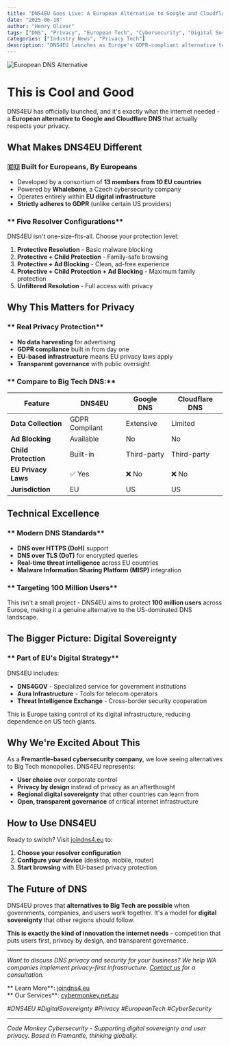 ```yaml
---
title: "DNS4EU Goes Live: A European Alternative to Google and Cloudflare DNS"
date: "2025-06-18"
author: "Henry Oliver"
tags: ["DNS", "Privacy", "European Tech", "Cybersecurity", "Digital Sovereignty"]
categories: ["Industry News", "Privacy Tech"]
description: "DNS4EU launches as Europe's GDPR-compliant alternative to Big Tech DNS providers, offering enhanced privacy and security for EU users."
---
```


![European DNS Alternative](/images/oh_the_hacks_web.jpg)

# **This is Cool and Good** 

DNS4EU has officially launched, and it's exactly what the internet needed - a **European alternative to Google and Cloudflare DNS** that actually respects your privacy.

## **What Makes DNS4EU Different**

### **🇪🇺 Built for Europeans, By Europeans**
- Developed by a consortium of **13 members from 10 EU countries**
- Powered by **Whalebone**, a Czech cybersecurity company
- Operates entirely within **EU digital infrastructure**
- **Strictly adheres to GDPR** (unlike certain US providers)

### ** Five Resolver Configurations**
DNS4EU isn't one-size-fits-all. Choose your protection level:

1. **Protective Resolution** - Basic malware blocking
2. **Protective + Child Protection** - Family-safe browsing
3. **Protective + Ad Blocking** - Clean, ad-free experience
4. **Protective + Child Protection + Ad Blocking** - Maximum family protection
5. **Unfiltered Resolution** - Full access with privacy

## **Why This Matters for Privacy**

### ** Real Privacy Protection**
- **No data harvesting** for advertising
- **GDPR compliance** built in from day one
- **EU-based infrastructure** means EU privacy laws apply
- **Transparent governance** with public oversight

### ** Compare to Big Tech DNS:**

| Feature | DNS4EU | Google DNS | Cloudflare DNS |
|---------|---------|------------|----------------|
| **Data Collection** | GDPR Compliant | Extensive | Limited |
| **Ad Blocking** | Available | No | No |
| **Child Protection** | Built-in | Third-party | Third-party |
| **EU Privacy Laws** | ✅ Yes | ❌ No | ❌ No |
| **Jurisdiction** | EU | US | US |

## **Technical Excellence**

### ** Modern DNS Standards**
- **DNS over HTTPS (DoH)** support
- **DNS over TLS (DoT)** for encrypted queries
- **Real-time threat intelligence** across EU countries
- **Malware Information Sharing Platform (MISP)** integration

### ** Targeting 100 Million Users**
This isn't a small project - DNS4EU aims to protect **100 million users** across Europe, making it a genuine alternative to the US-dominated DNS landscape.

## **The Bigger Picture: Digital Sovereignty**

### ** Part of EU's Digital Strategy**
DNS4EU includes:
- **DNS4GOV** - Specialized service for government institutions
- **Aura Infrastructure** - Tools for telecom operators
- **Threat Intelligence Exchange** - Cross-border security cooperation

This is Europe taking control of its digital infrastructure, reducing dependence on US tech giants.

## **Why We're Excited About This**

As a **Fremantle-based cybersecurity company**, we love seeing alternatives to Big Tech monopolies. DNS4EU represents:

- **User choice** over corporate control
- **Privacy by design** instead of privacy as an afterthought  
- **Regional digital sovereignty** that other countries can learn from
- **Open, transparent governance** of critical internet infrastructure

## **How to Use DNS4EU**

Ready to switch? Visit [joindns4.eu](https://joindns4.eu) to:
1. **Choose your resolver configuration**
2. **Configure your device** (desktop, mobile, router)
3. **Start browsing** with EU-based privacy protection

## **The Future of DNS**

DNS4EU proves that **alternatives to Big Tech are possible** when governments, companies, and users work together. It's a model for **digital sovereignty** that other regions should follow.

**This is exactly the kind of innovation the internet needs** - competition that puts users first, privacy by design, and transparent governance.

---

*Want to discuss DNS privacy and security for your business? We help WA companies implement privacy-first infrastructure. [Contact us](mailto:main@cybermonkey.net.au) for a consultation.*

** Learn More**: [joindns4.eu](https://joindns4.eu)  
** Our Services**: [cybermonkey.net.au](https://cybermonkey.net.au)

*#DNS4EU #DigitalSovereignty #Privacy #EuropeanTech #CyberSecurity*

---

*Code Monkey Cybersecurity - Supporting digital sovereignty and user privacy. Based in Fremantle, thinking globally.*